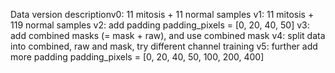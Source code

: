 Data version descriptionv0: 11 mitosis + 11 normal samples
v1: 11 mitosis + 119 normal samples
v2: add padding
    padding_pixels = [0, 20, 40, 50]
v3: add combined masks (= mask + raw), and use combined mask
v4: split data into combined, raw and mask, try different channel training
v5: further add more padding
    padding_pixels = [0, 20, 40, 50, 100, 200, 400]